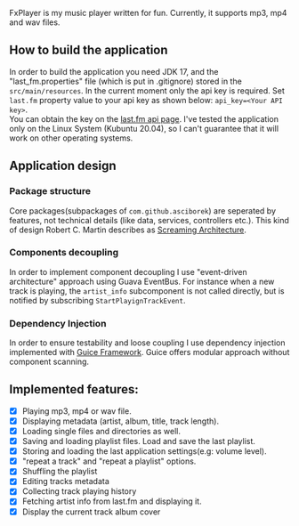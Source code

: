 FxPlayer is my music player written for fun. Currently, it supports mp3, mp4 and wav files.

## How to build the application
In order to build the application you need JDK 17, and
the "last_fm.properties" file (which is put in .gitignore) stored in the ```src/main/resources```.
In the current moment only the api key is required. Set ```last.fm``` property value to 
your api key as shown below: ```api_key=<Your API key>```.  
You can obtain the key on the [last.fm api page](https://www.last.fm/api).
I've tested the application only on the  Linux System (Kubuntu 20.04), so I can't guarantee
that it will work on other operating systems.

## Application design
### Package structure
Core packages(subpackages of ```com.github.asciborek```) are seperated by features, not technical
details (like data, services, controllers etc.). This kind of design Robert C. Martin describes as
[Screaming Architecture](https://blog.cleancoder.com/uncle-bob/2011/09/30/Screaming-Architecture.html).

### Components decoupling
In order to implement component decoupling I use "event-driven architecture" approach using Guava
EventBus. For instance when a new track is playing, the ```artist_info``` subcomponent is not called directly,
but is notified by subscribing  ```StartPlayignTrackEvent```. 
### Dependency Injection

In order to ensure testability and loose coupling I use dependency injection implemented with 
[Guice Framework](https://github.com/google/guice). Guice offers modular approach without 
component scanning. 

## Implemented features:
- [x] Playing mp3, mp4 or wav file.
- [x] Displaying metadata (artist, album, title, track length).
- [x] Loading single files and directories as well.
- [x] Saving and loading playlist files. Load and save the last playlist.
- [x] Storing and loading the last application settings(e.g: volume level).
- [x] "repeat a track" and "repeat a playlist" options.
- [x] Shuffling the  playlist 
- [x] Editing tracks metadata
- [x] Collecting track playing history
- [x] Fetching artist info from last.fm and displaying it.
- [x] Display the current track album cover
